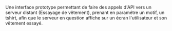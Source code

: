 Une interface prototype permettant de faire des appels d'API vers un serveur distant (Essayage de vêtement), prenant en paramétre un motif, un tshirt, afin que le serveur en question affiche sur un écran l'utilisateur et son vêtement essayé.
